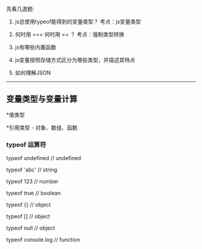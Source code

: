 先看几道题:

1. js总使用typeof能得到的变量类型？ 考点：js变量类型

2. 何时用 === 何时用 == ？ 考点：强制类型转换

3. js有哪些内置函数

4. js变量按照存储方式区分为哪些类型，并描述其特点

5. 如何理解JSON

---

## 变量类型与变量计算

*值类型

*引用类型  -  对象、数组、函数

### typeof 运算符

typeof undefined // undefined

typeof 'abc'  // string

typeof 123  // number

typeof true // boolean

typeof {}  // object

typeof []  // object

typeof null // object

typeof console.log  // function